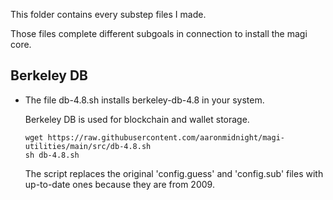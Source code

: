 This folder contains every substep files I made. 

Those files complete different subgoals in connection to install the magi core. 

Berkeley DB
-----
  * The file db-4.8.sh installs berkeley-db-4.8 in your system. 
  
    Berkeley DB is used for blockchain and wallet storage. 

        wget https://raw.githubusercontent.com/aaronmidnight/magi-utilities/main/src/db-4.8.sh
        sh db-4.8.sh
    
    The script replaces the original 'config.guess' and 'config.sub' files with up-to-date ones because they are from 2009. 
